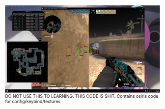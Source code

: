 ![preview](https://github.com/Xsintashi/Azurre-External/blob/main/assets/preview.png)
DO NOT USE THIS TO LEARNING. THIS CODE IS SHIT.
Contains osiris code for config/keybind/textures
